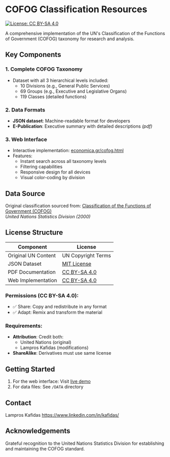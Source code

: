 # COFOG Classification Resources

[![License: CC BY-SA 4.0](https://img.shields.io/badge/License-CC_BY_SA_4.0-lightgrey.svg)](https://creativecommons.org/licenses/by-sa/4.0/)

A comprehensive implementation of the UN's Classification of the Functions of Government (COFOG) taxonomy for research and analysis.

## Key Components

### 1. Complete COFOG Taxonomy
- Dataset with all 3 hierarchical levels included:
  - 10 Divisions (e.g., General Public Services)
  - 69 Groups (e.g., Executive and Legislative Organs)
  - 119 Classes (detailed functions)

### 2. Data Formats
- **JSON dataset**: Machine-readable format for developers
- **E-Publication**: Executive summary with detailed descriptions *(pdf)*

### 3. Web Interface
- Interactive implementation: [economica.gr/cofog.html](https://economica.gr/cofog.html)
- Features:
  - Instant search across all taxonomy levels
  - Filtering capabilities
  - Responsive design for all devices
  - Visual color-coding by division

## Data Source
Original classification sourced from:
[Classification of the Functions of Government (COFOG)](https://unstats.un.org/unsd/publication/seriesm/seriesm_84e.pdf)  
*United Nations Statistics Division (2000)*

## License Structure
| Component | License |
|-----------|---------|
| Original UN Content | UN Copyright Terms |
| JSON Dataset | [MIT License](https://opensource.org/licenses/MIT) |
| PDF Documentation | [CC BY-SA 4.0](https://creativecommons.org/licenses/by-sa/4.0/) |
| Web Implementation | [CC BY-SA 4.0](https://creativecommons.org/licenses/by-sa/4.0/) |

### Permissions (CC BY-SA 4.0):
- ✅ Share: Copy and redistribute in any format
- ✅ Adapt: Remix and transform the material

### Requirements:
- **Attribution**: Credit both:
  - United Nations (original)
  - Lampros Kafidas (modifications)
- **ShareAlike**: Derivatives must use same license

## Getting Started
1. For the web interface: Visit [live demo](https://economica.gr/cofog.html)
2. For data files: See `/DATA` directory

## Contact
Lampros Kafidas
https://www.linkedin.com/in/kafidas/

## Acknowledgements
Grateful recognition to the United Nations Statistics Division for establishing and maintaining the COFOG standard.
